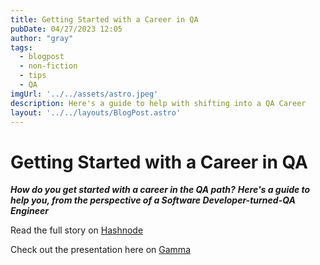 ```yaml
---
title: Getting Started with a Career in QA
pubDate: 04/27/2023 12:05
author: "gray"
tags:
  - blogpost
  - non-fiction
  - tips
  - QA
imgUrl: '../../assets/astro.jpeg'
description: Here's a guide to help with shifting into a QA Career
layout: '../../layouts/BlogPost.astro'
---
```


# Getting Started with a Career in QA


***How do you get started with a career in the QA path?***
***Here's a guide to help you, from the perspective of a Software Developer-turned-QA Engineer***


Read the full story on [Hashnode](https://digracesion.hashnode.dev/getting-started-with-a-career-in-qa)

Check out the presentation here on [Gamma](https://gamma.app/public/Getting-Started-as-a-QA-Engineer-ndxqrzhz5upgbes?mode=doc)